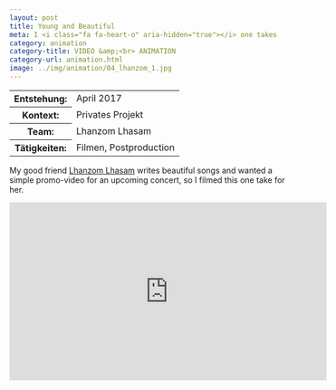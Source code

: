 ```yaml
---
layout: post
title: Young and Beautiful
meta: I <i class="fa fa-heart-o" aria-hidden="true"></i> one takes
category: animation
category-title: VIDEO &amp;<br> ANIMATION
category-url: animation.html
image: ../img/animation/04_lhanzom_1.jpg
---
```


<table class="post-content facts table">
    <tr>
        <th>Entstehung:</th>
        <td>April 2017</td>
    </tr>
    <tr>
        <th>Kontext:</th>
        <td>Privates Projekt</td>
    </tr>
    <tr>
        <th>Team:</th>
        <td>Lhanzom Lhasam</td>
    </tr>
    <tr>
        <th>Tätigkeiten:</th>
        <td>Filmen, Postproduction</td>
    </tr>
</table>

<p class="post-content">My good friend <a href="https://www.youtube.com/user/tenzinlhanzom" target="_blank">Lhanzom Lhasam</a> writes beautiful songs and wanted a simple promo-video for an upcoming concert, so I filmed this one take for her.</p>

<div class="responsive-video video-bottom">
    <iframe width="560" height="315" src="https://www.youtube.com/embed/6j7LCGn3I3s?rel=0&amp;controls=0&amp;showinfo=0" frameborder="0" allowfullscreen></iframe>
</div>

